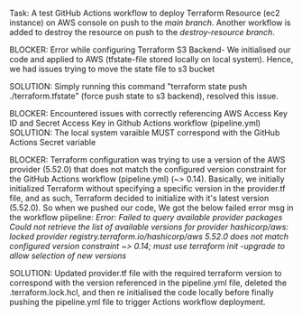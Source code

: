 
Task: A test GitHub Actions workflow to deploy Terraform Resource (ec2 instance) on AWS console on push to the *main branch*. Another workflow is added to destroy the resource on push to the *destroy-resource branch*.

BLOCKER: Error while configuring Terraform S3 Backend- We initialised our code and applied to AWS (tfstate-file stored locally on local system). Hence, we had issues trying to move the state file to s3 bucket

SOLUTION: Simply running this command "terraform state push ./terraform.tfstate" (force push state to s3 backend), resolved this issue.


BLOCKER: Encountered issues with correctly referencing AWS Access Key ID and Secret Access Key in Github Actions workflow (pipeline.yml)
SOLUTION: The local system varaible MUST correspond with the GitHub Actions Secret variable


BLOCKER: Terraform configuration was trying to use a version of the AWS provider (5.52.0) that does not match the configured version constraint for the GitHub Actions workflow (pipeline.yml) (~> 0.14). Basically, we initially initialized Terraform without specifying a specific version in the provider.tf file, and as such, Terraform decided to initialize with it's latest version (5.52.0). 
So when we pushed our code, We got the below failed error msg in the workflow piipeline: 
*Error: Failed to query available provider packages
Could not retrieve the list of available versions for provider hashicorp/aws:
locked provider registry.terraform.io/hashicorp/aws 5.52.0 does not match
configured version constraint ~> 0.14; must use terraform init -upgrade to allow selection of new versions*

SOLUTION: Updated provider.tf file with the required terraform version to correspond with the version referenced in the pipeline.yml file, deleted the .terraform.lock.hcl, and then re initialised the code locally before finally pushing the pipeline.yml file to trigger Actions workflow deployment.



